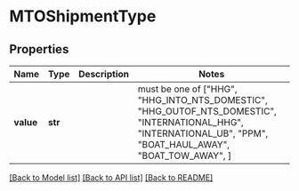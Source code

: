 # MTOShipmentType


## Properties
Name | Type | Description | Notes
------------ | ------------- | ------------- | -------------
**value** | **str** |  |  must be one of ["HHG", "HHG_INTO_NTS_DOMESTIC", "HHG_OUTOF_NTS_DOMESTIC", "INTERNATIONAL_HHG", "INTERNATIONAL_UB", "PPM", "BOAT_HAUL_AWAY", "BOAT_TOW_AWAY", ]

[[Back to Model list]](../README.md#documentation-for-models) [[Back to API list]](../README.md#documentation-for-api-endpoints) [[Back to README]](../README.md)


